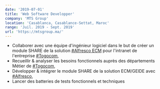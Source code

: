 ```yaml
---
date: '2019-07-01'
title: 'Web Software Developper'
company: 'MTS Group'
location: 'Casablanca, Casablance-Settat, Maroc'
range: 'Juil. 2019 - Sept. 2019'
url: 'https://mtsgroup.ma/'
---
```


- Collaborer avec une équipe d'ingénieur logiciel dans le but de créer un module SHARE de la solution [#Alfresco ECM](https://docs.alfresco.com/content-services/6.0/) pour l'intranet de l'entreprise [#Togocom](https://togocom.tg/),
- Recueillir & analyser les besoins fonctionnels auprès des départements Métier de [#Togocom](https://togocom.tg/),
- Développer & intégrer le module SHARE de la solution ECM/GEIDE avec [#Alfresco](https://docs.alfresco.com/content-services/6.0/),
- Lancer des batteries de tests fonctionnels et techniques


